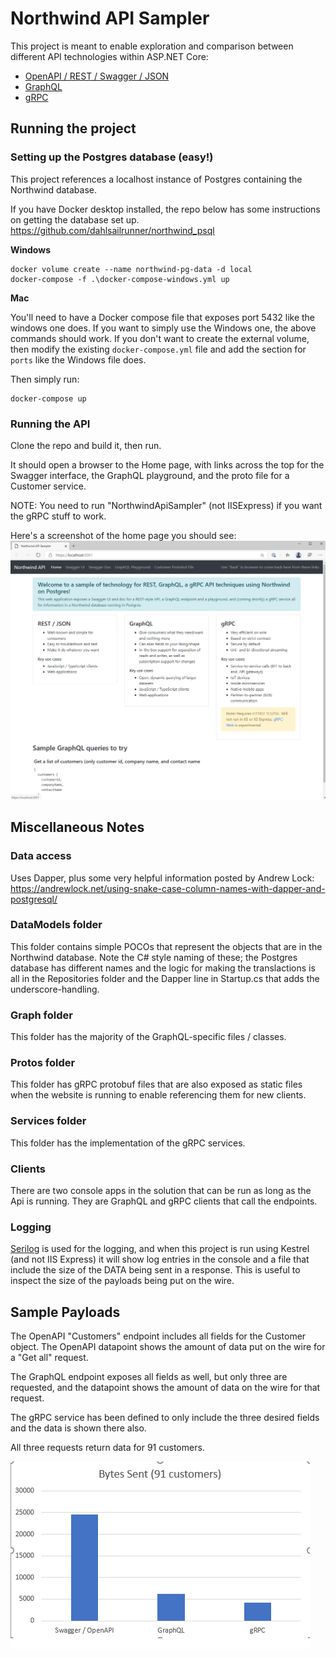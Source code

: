 # Northwind API Sampler
This project is meant to enable exploration and comparison 
between different API technologies within ASP.NET Core:

* [OpenAPI / REST / Swagger / JSON](http://spec.openapis.org/oas/v3.0.3) 
* [GraphQL](https://graphql.org/)
* [gRPC](https://grpc.io/)

## Running the project 
### Setting up the Postgres database (easy!)
This project references a localhost instance of Postgres containing the Northwind database.

If you have Docker desktop installed, the repo below has some instructions on getting the database set up.
https://github.com/dahlsailrunner/northwind_psql

**Windows**
```
docker volume create --name northwind-pg-data -d local
docker-compose -f .\docker-compose-windows.yml up
```

**Mac**

You'll need to have a Docker compose file that exposes port 5432 like the windows one does.
If you want to simply use the Windows one, the above commands should work.  If you don't want
to create the external volume, then modify the existing `docker-compose.yml` file 
and add the section for `ports` like the Windows file does.  

Then simply run:
```
docker-compose up
```
### Running the API
Clone the repo and build it, then run.

It should open a browser to the Home page, with links across the top for the Swagger interface, the GraphQL playground, and the proto file for a Customer service.

NOTE:  You need to run "NorthwindApiSampler" (not IISExpress) if you want the gRPC stuff to work.

Here's a screenshot of the home page you should see:
<img src=home-page.png />

## Miscellaneous Notes
### Data access
Uses Dapper, plus some very helpful information posted by Andrew Lock:
https://andrewlock.net/using-snake-case-column-names-with-dapper-and-postgresql/

### DataModels folder
This folder contains simple POCOs that represent the objects that are in the Northwind database.
Note the C# style naming of these; the Postgres database has different names and the logic for 
making the translactions is all in the Repositories folder and the Dapper line in Startup.cs that adds 
the underscore-handling.

### Graph folder
This folder has the majority of the GraphQL-specific files / classes. 

### Protos folder
This folder has gRPC protobuf files that are also exposed as static files when 
the website is running to enable referencing them for new clients.

### Services folder
This folder has the implementation of the gRPC services.

### Clients 
There are two console apps in the solution that can be run as long as the Api is running.  They 
are GraphQL and gRPC clients that call the endpoints.

### Logging
[Serilog](https://serilog.net) is used for the logging, and when this project is 
run using Kestrel (and not IIS Express) it will show log entries in the console and a file
that include the size of the DATA being sent in a response.  This is useful 
to inspect the size of the payloads being put on the wire.

## Sample Payloads
The OpenAPI "Customers" endpoint includes all fields for the Customer object.
The OpenAPI datapoint shows the amount of data put on the wire for a "Get all" request.

The GraphQL endpoint exposes all fields as well, but only three are requested, and the datapoint 
shows the amount of data on the wire for that request.

The gRPC service has been defined to only include the three desired fields and the data is shown there also.

All three requests return data for 91 customers.

<img src="Payloads.png" />